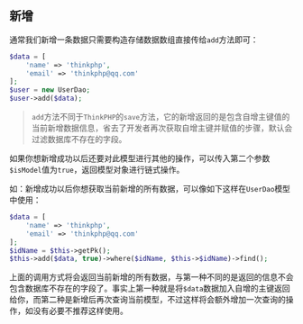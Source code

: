 ## 新增

通常我们新增一条数据只需要构造存储数据数组直接传给`add`方法即可：

```php
$data = [
    'name' => 'thinkphp',
    'email' => 'thinkphp@qq.com'
];
$user = new UserDao;
$user->add($data);
```
> `add`方法不同于`ThinkPHP`的`save`方法，它的新增返回的是包含自增主键值的当前新增数据信息，省去了开发者再次获取自增主键并赋值的步骤，默认会过滤数据库不存在的字段。

如果你想新增成功以后还要对此模型进行其他的操作，可以传入第二个参数`$isModel`值为`true`，返回模型对象进行链式操作。

如：新增成功以后你想获取当前新增的所有数据，可以像如下这样在`UserDao`模型中使用：

```php
$data = [
    'name' => 'thinkphp',
    'email' => 'thinkphp@qq.com'
];
$idName = $this->getPk();
$this->add($data, true)->where($idName, $this->$idName)->find();
```

上面的调用方式将会返回当前新增的所有数据，与第一种不同的是返回的信息不会包含数据库不存在的字段了。事实上第一种就是将`$data`数据加入自增的主键返回给你，而第二种是新增后再次查询当前模型，不过这样将会额外增加一次查询的操作，如没有必要不推荐这样使用。